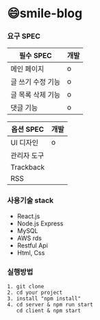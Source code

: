 # 😄smile-blog

### 요구 SPEC
|필수 SPEC|개발|
|------|---|
|메인 페이지|o|
|글 쓰기 수정 기능|o|
|글 목록 삭제 기능|o|
|댓글 기능|o|

|옵션 SPEC|개발|
|------|---|
|UI 디자인|o|
|관리자 도구||
|Trackback||
|RSS||


### 사용기술 stack

- React.js
- Node.js Express
- MySQL
- AWS rds
- Restful Api
- Html, Css

### 실행방법
```
1. git clone
2. cd your project
3. install "npm install"
4. cd server & npm run start 
   cd client & npm start
```
